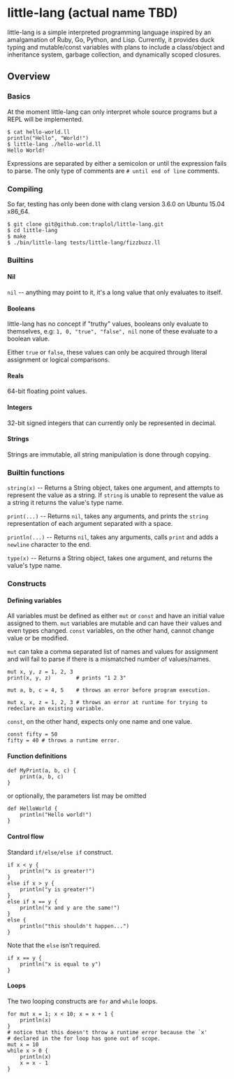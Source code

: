 # little-lang (actual name TBD)
little-lang is a simple interpreted programming language inspired by an amalgamation of Ruby, Go, Python, and Lisp.
Currently, it provides duck typing and mutable/const variables with plans to include a class/object and inheritance 
system, garbage collection, and dynamically scoped closures.

## Overview

### Basics

At the moment little-lang can only interpret whole source programs but a REPL will be implemented.

```
$ cat hello-world.ll
println("Hello", "World!")
$ little-lang ./hello-world.ll
Hello World!
```

Expressions are separated by either a semicolon or until the expression fails to parse. The only type of comments
are ```# until end of line``` comments.

### Compiling

So far, testing has only been done with clang version 3.6.0 on Ubuntu 15.04 x86_64.

```
$ git clone git@github.com:traplol/little-lang.git
$ cd little-lang
$ make
$ ./bin/little-lang tests/little-lang/fizzbuzz.ll
```

### Builtins

#### Nil
```nil``` -- anything may point to it, it's a long value that only evaluates to itself.

#### Booleans
little-lang has no concept if "truthy" values, booleans only evaluate to themselves, e.g:
	```1, 0, "true", "false", nil```
none of these evaluate to a boolean value.

Either ```true``` or ```false```, these values can only be acquired through literal assignment or logical 
comparisons.

#### Reals
64-bit floating point values.

#### Integers
32-bit signed integers that can currently only be represented in decimal.

#### Strings
Strings are immutable, all string manipulation is done through copying.

### Builtin functions

```string(x)``` -- Returns a String object, takes one argument, and attempts to represent the value as a 
string. If ```string``` is unable to represent the value as a string it returns the value's type name.

```print(...)``` -- Returns ```nil```, takes any arguments, and prints the ```string``` representation of each 
argument separated with a space.

```println(...)``` -- Returns ```nil```, takes any arguments, calls ```print``` and adds a ```newline``` character
to the end.

```type(x)``` -- Returns a String object, takes one argument, and returns the value's type name.

### Constructs

#### Defining variables
All variables must be defined as either ```mut``` or ```const``` and have an initial value assigned to them. 
```mut``` variables are mutable and can have their values and even types changed. ```const``` variables, on the 
other hand, cannot change value or be modified.

```mut``` can take a comma separated list of names and values for assignment and will fail to parse if there is
a mismatched number of values/names.

```
mut x, y, z = 1, 2, 3
print(x, y, z)        # prints "1 2 3"

mut a, b, c = 4, 5    # throws an error before program execution.

mut x, x, z = 1, 2, 3 # throws an error at runtime for trying to redeclare an existing variable.
```

```const```, on the other hand, expects only one name and one value.

```
const fifty = 50
fifty = 40 # throws a runtime error.
```

#### Function definitions

```
def MyPrint(a, b, c) {
	print(a, b, c)
}
```

or optionally, the parameters list may be omitted

```
def HelloWorld {
	println("Hello world!")
}
```

#### Control flow
Standard ```if/else/else if``` construct.

```
if x < y {
	println("x is greater!")
}
else if x > y {
	println("y is greater!")
}
else if x == y {
	println("x and y are the same!")
}
else {
	println("this shouldn't happen...")
}
```

Note that the ```else``` isn't required.

```
if x == y {
	println("x is equal to y")
}
```

#### Loops

The two looping constructs are ```for``` and ```while``` loops.
```
for mut x = 1; x < 10; x = x + 1 {
	println(x)
}
# notice that this doesn't throw a runtime error because the `x' 
# declared in the for loop has gone out of scope.
mut x = 10
while x > 0 {
	println(x)
	x = x - 1
}
```
